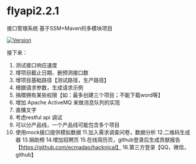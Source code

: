 # flyapi2.2.1
接口管理系统 基于SSM+Maven的多模块项目

[![Version](https://img.shields.io/badge/version-2.2.1-green.svg)](https://github.com/flyhero/flyapi)

接下来：
1. 测试接口响应速度
2. 增项目截止日期、删预测接口数
3. 增项目基础路径【测试路径，生产路径】
4. 根据请求参数，生成请求示例
5. 捐赠拥有某些权限【如：最多创建三个项目；不能下载word等】
6. 增加 Apache ActiveMQ 来做消息队列的实现
7. 直播文字
8. 考虑restful api 调试
9. 可以分产品线，一个产品线可能包含多个项目
10. 使用mock接口提供模拟数据
11.加入需求调查问卷，数据分析
12.二维码生成器
13.捐助榜
14.增加招聘页
15.在线简历页，github登录后生成贡献报告【https://github.com/ecmadao/hacknical】
16.第三方登录【QQ，微信，github】